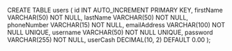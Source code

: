CREATE TABLE users (
    id INT AUTO_INCREMENT PRIMARY KEY,
    firstName VARCHAR(50) NOT NULL,
    lastName VARCHAR(50) NOT NULL,
    phoneNumber VARCHAR(15) NOT NULL,
    emailAddress VARCHAR(100) NOT NULL UNIQUE,
    username VARCHAR(50) NOT NULL UNIQUE,
    password VARCHAR(255) NOT NULL,
    userCash DECIMAL(10, 2) DEFAULT 0.00
);